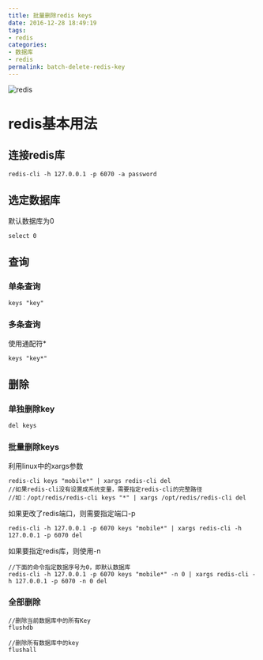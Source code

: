 ```yaml
---
title: 批量删除redis keys
date: 2016-12-28 18:49:19
tags:
- redis
categories:
- 数据库
- redis
permalink: batch-delete-redis-key
---
```

![redis](http://oi1wvrjc2.bkt.clouddn.com/17-5-12/1777863-file_1494579468916_12846.png)

redis基本用法
====
## 连接redis库
```redis
redis-cli -h 127.0.0.1 -p 6070 -a password
```

## 选定数据库

默认数据库为0
```redis
select 0
```
<!--more-->
## 查询
### 单条查询
```redis
keys "key"
```

### 多条查询
使用通配符*
```redis
keys "key*"
```
## 删除
### 单独删除key
```shell
del keys
```

### 批量删除keys
利用linux中的xargs参数
```shell
redis-cli keys "mobile*" | xargs redis-cli del
//如果redis-cli没有设置成系统变量，需要指定redis-cli的完整路径
//如：/opt/redis/redis-cli keys "*" | xargs /opt/redis/redis-cli del
```

如果更改了redis端口，则需要指定端口-p
```shell
redis-cli -h 127.0.0.1 -p 6070 keys "mobile*" | xargs redis-cli -h 127.0.0.1 -p 6070 del
```

如果要指定redis库，则使用-n
```shell
//下面的命令指定数据序号为0，即默认数据库
redis-cli -h 127.0.0.1 -p 6070 keys "mobile*" -n 0 | xargs redis-cli -h 127.0.0.1 -p 6070 -n 0 del
```
### 全部删除
```shell
//删除当前数据库中的所有Key
flushdb

//删除所有数据库中的key
flushall
```

